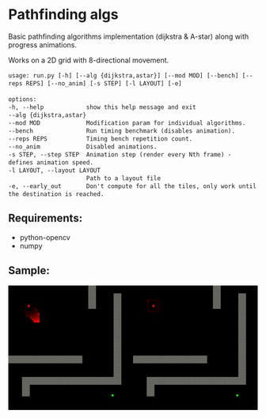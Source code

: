 # Pathfinding algs

Basic pathfinding algorithms implementation (dijkstra & A-star) along with progress animations.

Works on a 2D grid with 8-directional movement.


```
usage: run.py [-h] [--alg {dijkstra,astar}] [--mod MOD] [--bench] [--reps REPS] [--no_anim] [-s STEP] [-l LAYOUT] [-e]

options:
-h, --help            show this help message and exit
--alg {dijkstra,astar}
--mod MOD             Modification param for individual algorithms.
--bench               Run timing benchmark (disables animation).
--reps REPS           Timing bench repetition count.
--no_anim             Disabled animations.
-s STEP, --step STEP  Animation step (render every Nth frame) - defines animation speed.
-l LAYOUT, --layout LAYOUT
                      Path to a layout file
-e, --early_out       Don't compute for all the tiles, only work until the destination is reached.
```

## Requirements:
* python-opencv
* numpy

## Sample:

<div style='text-align: center;'>
    <img src='sample.gif' />
</div>